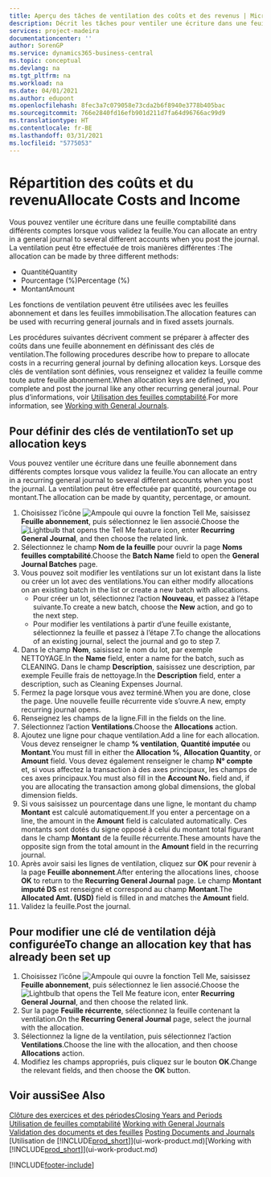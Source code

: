 ```yaml
---
title: Aperçu des tâches de ventilation des coûts et des revenus | Microsoft Docs
description: Décrit les tâches pour ventiler une écriture dans une feuille comptabilité dans différents comptes lorsque vous validez la feuille.
services: project-madeira
documentationcenter: ''
author: SorenGP
ms.service: dynamics365-business-central
ms.topic: conceptual
ms.devlang: na
ms.tgt_pltfrm: na
ms.workload: na
ms.date: 04/01/2021
ms.author: edupont
ms.openlocfilehash: 8fec3a7c079058e73cda2b6f8940e3778b405bac
ms.sourcegitcommit: 766e2840fd16efb901d211d7fa64d96766ac99d9
ms.translationtype: HT
ms.contentlocale: fr-BE
ms.lasthandoff: 03/31/2021
ms.locfileid: "5775053"
---
```

# <a name="allocate-costs-and-income"></a><span data-ttu-id="8c340-103">Répartition des coûts et du revenu</span><span class="sxs-lookup"><span data-stu-id="8c340-103">Allocate Costs and Income</span></span>
<span data-ttu-id="8c340-104">Vous pouvez ventiler une écriture dans une feuille comptabilité dans différents comptes lorsque vous validez la feuille.</span><span class="sxs-lookup"><span data-stu-id="8c340-104">You can allocate an entry in a general journal to several different accounts when you post the journal.</span></span> <span data-ttu-id="8c340-105">La ventilation peut être effectuée de trois manières différentes :</span><span class="sxs-lookup"><span data-stu-id="8c340-105">The allocation can be made by three different methods:</span></span>

* <span data-ttu-id="8c340-106">Quantité</span><span class="sxs-lookup"><span data-stu-id="8c340-106">Quantity</span></span>
* <span data-ttu-id="8c340-107">Pourcentage (%)</span><span class="sxs-lookup"><span data-stu-id="8c340-107">Percentage (%)</span></span>
* <span data-ttu-id="8c340-108">Montant</span><span class="sxs-lookup"><span data-stu-id="8c340-108">Amount</span></span>

<span data-ttu-id="8c340-109">Les fonctions de ventilation peuvent être utilisées avec les feuilles abonnement et dans les feuilles immobilisation.</span><span class="sxs-lookup"><span data-stu-id="8c340-109">The allocation features can be used with recurring general journals and in fixed assets journals.</span></span>
<!--You can also distribute the cost or revenue of a line to an intercompany partner when you post a sales or purchase document. When you post the document, a line will be posted in your general journal, and a corresponding line will be created in the intercompany outbox.-->

<span data-ttu-id="8c340-110">Les procédures suivantes décrivent comment se préparer à affecter des coûts dans une feuille abonnement en définissant des clés de ventilation.</span><span class="sxs-lookup"><span data-stu-id="8c340-110">The following procedures describe how to prepare to allocate costs in a recurring general journal by defining allocation keys.</span></span> <span data-ttu-id="8c340-111">Lorsque des clés de ventilation sont définies, vous renseignez et validez la feuille comme toute autre feuille abonnement.</span><span class="sxs-lookup"><span data-stu-id="8c340-111">When allocation keys are defined, you complete and post the journal like any other recurring general journal.</span></span> <span data-ttu-id="8c340-112">Pour plus d’informations, voir [Utilisation des feuilles comptabilité](ui-work-general-journals.md).</span><span class="sxs-lookup"><span data-stu-id="8c340-112">For more information, see [Working with General Journals](ui-work-general-journals.md).</span></span>

## <a name="to-set-up-allocation-keys"></a><span data-ttu-id="8c340-113">Pour définir des clés de ventilation</span><span class="sxs-lookup"><span data-stu-id="8c340-113">To set up allocation keys</span></span>
<span data-ttu-id="8c340-114">Vous pouvez ventiler une écriture dans une feuille abonnement dans différents comptes lorsque vous validez la feuille.</span><span class="sxs-lookup"><span data-stu-id="8c340-114">You can allocate an entry in a recurring general journal to several different accounts when you post the journal.</span></span> <span data-ttu-id="8c340-115">La ventilation peut être effectuée par quantité, pourcentage ou montant.</span><span class="sxs-lookup"><span data-stu-id="8c340-115">The allocation can be made by quantity, percentage, or amount.</span></span>
1. <span data-ttu-id="8c340-116">Choisissez l’icône ![Ampoule qui ouvre la fonction Tell Me](media/ui-search/search_small.png "Dites-moi ce que vous voulez faire"), saisissez **Feuille abonnement**, puis sélectionnez le lien associé.</span><span class="sxs-lookup"><span data-stu-id="8c340-116">Choose the ![Lightbulb that opens the Tell Me feature](media/ui-search/search_small.png "Tell me what you want to do") icon, enter **Recurring General Journal**, and then choose the related link.</span></span>
2. <span data-ttu-id="8c340-117">Sélectionnez le champ **Nom de la feuille** pour ouvrir la page **Noms feuilles comptabilité**.</span><span class="sxs-lookup"><span data-stu-id="8c340-117">Choose the **Batch Name** field to open the **General Journal Batches** page.</span></span>
3. <span data-ttu-id="8c340-118">Vous pouvez soit modifier les ventilations sur un lot existant dans la liste ou créer un lot avec des ventilations.</span><span class="sxs-lookup"><span data-stu-id="8c340-118">You can either modify allocations on an existing batch in the list or create a new batch with allocations.</span></span>
   * <span data-ttu-id="8c340-119">Pour créer un lot, sélectionnez l’action **Nouveau**, et passez à l’étape suivante.</span><span class="sxs-lookup"><span data-stu-id="8c340-119">To create a new batch, choose the **New** action, and go to the next step.</span></span>
   * <span data-ttu-id="8c340-120">Pour modifier les ventilations à partir d’une feuille existante, sélectionnez la feuille et passez à l’étape 7.</span><span class="sxs-lookup"><span data-stu-id="8c340-120">To change the allocations of an existing journal, select the journal and go to step 7.</span></span>    
4. <span data-ttu-id="8c340-121">Dans le champ **Nom**, saisissez le nom du lot, par exemple NETTOYAGE.</span><span class="sxs-lookup"><span data-stu-id="8c340-121">In the **Name** field, enter a name for the batch, such as CLEANING.</span></span> <span data-ttu-id="8c340-122">Dans le champ **Description**, saisissez une description, par exemple Feuille frais de nettoyage.</span><span class="sxs-lookup"><span data-stu-id="8c340-122">In the **Description** field, enter a description, such as Cleaning Expenses Journal.</span></span>
5. <span data-ttu-id="8c340-123">Fermez la page lorsque vous avez terminé.</span><span class="sxs-lookup"><span data-stu-id="8c340-123">When you are done, close the page.</span></span> <span data-ttu-id="8c340-124">Une nouvelle feuille récurrente vide s’ouvre.</span><span class="sxs-lookup"><span data-stu-id="8c340-124">A new, empty recurring journal opens.</span></span>
6. <span data-ttu-id="8c340-125">Renseignez les champs de la ligne.</span><span class="sxs-lookup"><span data-stu-id="8c340-125">Fill in the fields on the line.</span></span>
7. <span data-ttu-id="8c340-126">Sélectionnez l’action **Ventilations**.</span><span class="sxs-lookup"><span data-stu-id="8c340-126">Choose the **Allocations** action.</span></span>
8. <span data-ttu-id="8c340-127">Ajoutez une ligne pour chaque ventilation.</span><span class="sxs-lookup"><span data-stu-id="8c340-127">Add a line for each allocation.</span></span> <span data-ttu-id="8c340-128">Vous devez renseigner le champ **% ventilation**, **Quantité imputée** ou **Montant**.</span><span class="sxs-lookup"><span data-stu-id="8c340-128">You must fill in either the **Allocation %**, **Allocation Quantity**, or **Amount** field.</span></span> <span data-ttu-id="8c340-129">Vous devez également renseigner le champ **N° compte** et, si vous affectez la transaction à des axes principaux, les champs de ces axes principaux.</span><span class="sxs-lookup"><span data-stu-id="8c340-129">You must also fill in the **Account No.** field and, if you are allocating the transaction among global dimensions, the global dimension fields.</span></span>
9. <span data-ttu-id="8c340-130">Si vous saisissez un pourcentage dans une ligne, le montant du champ **Montant** est calculé automatiquement.</span><span class="sxs-lookup"><span data-stu-id="8c340-130">If you enter a percentage on a line, the amount in the **Amount** field is calculated automatically.</span></span> <span data-ttu-id="8c340-131">Ces montants sont dotés du signe opposé à celui du montant total figurant dans le champ **Montant** de la feuille récurrente.</span><span class="sxs-lookup"><span data-stu-id="8c340-131">These amounts have the opposite sign from the total amount in the **Amount** field in the recurring journal.</span></span>
10. <span data-ttu-id="8c340-132">Après avoir saisi les lignes de ventilation, cliquez sur **OK** pour revenir à la page **Feuille abonnement**.</span><span class="sxs-lookup"><span data-stu-id="8c340-132">After entering the allocations lines, choose **OK** to return to the **Recurring General Journal** page.</span></span> <span data-ttu-id="8c340-133">Le champ **Montant imputé DS** est renseigné et correspond au champ **Montant**.</span><span class="sxs-lookup"><span data-stu-id="8c340-133">The **Allocated Amt. (USD)** field is filled in and matches the **Amount** field.</span></span>
11. <span data-ttu-id="8c340-134">Validez la feuille.</span><span class="sxs-lookup"><span data-stu-id="8c340-134">Post the journal.</span></span>

## <a name="to-change-an-allocation-key-that-has-already-been-set-up"></a><span data-ttu-id="8c340-135">Pour modifier une clé de ventilation déjà configurée</span><span class="sxs-lookup"><span data-stu-id="8c340-135">To change an allocation key that has already been set up</span></span>
1. <span data-ttu-id="8c340-136">Choisissez l’icône ![Ampoule qui ouvre la fonction Tell Me](media/ui-search/search_small.png "Dites-moi ce que vous voulez faire"), saisissez **Feuille abonnement**, puis sélectionnez le lien associé.</span><span class="sxs-lookup"><span data-stu-id="8c340-136">Choose the ![Lightbulb that opens the Tell Me feature](media/ui-search/search_small.png "Tell me what you want to do") icon, enter **Recurring General Journal**, and then choose the related link.</span></span>
2. <span data-ttu-id="8c340-137">Sur la page **Feuille récurrente**, sélectionnez la feuille contenant la ventilation.</span><span class="sxs-lookup"><span data-stu-id="8c340-137">On the **Recurring General Journal** page, select the journal with the allocation.</span></span>
3. <span data-ttu-id="8c340-138">Sélectionnez la ligne de la ventilation, puis sélectionnez l’action **Ventilations**.</span><span class="sxs-lookup"><span data-stu-id="8c340-138">Choose the line with the allocation, and then choose **Allocations** action.</span></span>
4. <span data-ttu-id="8c340-139">Modifiez les champs appropriés, puis cliquez sur le bouton **OK**.</span><span class="sxs-lookup"><span data-stu-id="8c340-139">Change the relevant fields, and then choose the **OK** button.</span></span>

## <a name="see-also"></a><span data-ttu-id="8c340-140">Voir aussi</span><span class="sxs-lookup"><span data-stu-id="8c340-140">See Also</span></span>
[<span data-ttu-id="8c340-141">Clôture des exercices et des périodes</span><span class="sxs-lookup"><span data-stu-id="8c340-141">Closing Years and Periods</span></span>](year-close-years-periods.md)  
<span data-ttu-id="8c340-142">[Utilisation de feuilles comptabilité](ui-work-general-journals.md)  </span><span class="sxs-lookup"><span data-stu-id="8c340-142">[Working with General Journals](ui-work-general-journals.md)  </span></span>  
<span data-ttu-id="8c340-143">[Validation des documents et des feuilles](ui-post-documents-journals.md)  </span><span class="sxs-lookup"><span data-stu-id="8c340-143">[Posting Documents and Journals](ui-post-documents-journals.md)  </span></span>  
<span data-ttu-id="8c340-144">[Utilisation de [!INCLUDE[prod_short](includes/prod_short.md)]](ui-work-product.md)</span><span class="sxs-lookup"><span data-stu-id="8c340-144">[Working with [!INCLUDE[prod_short](includes/prod_short.md)]](ui-work-product.md)</span></span>


[!INCLUDE[footer-include](includes/footer-banner.md)]
